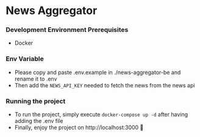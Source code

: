 # News Aggregator
### Development Environment Prerequisites
- Docker

### Env Variable
- Please copy and paste .env.example in ./news-aggregator-be and rename it to .env
- Then add the `NEWS_API_KEY` needed to fetch the news from the news api

### Running the project
- To run the project, simply execute `docker-compose up -d` after having adding the .env file
- Finally, enjoy the project on http://localhost:3000 🕺

